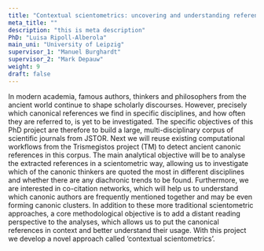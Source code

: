 ```yaml
---
title: "Contextual scientometrics: uncovering and understanding referencing patterns to the ancient canon in modern scholarly discourses"
meta_title: ""
description: "this is meta description"
PhD: "Luisa Ripoll-Alberola"
main_uni: "University of Leipzig"
supervisor_1: "Manuel Burghardt"
supervisor_2: "Mark Depauw"
weight: 9
draft: false
---
```


In modern academia, famous authors, thinkers and philosophers from the ancient world
continue to shape scholarly discourses. However, precisely which canonical references we find in specific
disciplines, and how often they are referred to, is yet to be investigated. The specific objectives of this PhD
project are therefore to build a large, multi-disciplinary corpus of scientific journals from JSTOR. Next
we will reuse existing computational workflows from the Trismegistos project (TM) to detect ancient
canonic references in this corpus. The main analytical objective will be to analyse the extracted
references in a scientometric way, allowing us to investigate which of the canonic thinkers are quoted the
most in different disciplines and whether there are any diachronic trends to be found. Furthermore, we are
interested in co-citation networks, which will help us to understand which canonic authors are frequently
mentioned together and may be even forming canonic clusters. In addition to these more traditional
scientometric approaches, a core methodological objective is to add a distant reading perspective to the
analyses, which allows us to put the canonical references in context and better understand their usage.
With this project we develop a novel approach called ‘contextual scientometrics’. 
